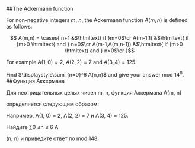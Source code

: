 ##The Ackermann function


For non-negative integers $m$, $n$, the Ackermann function $A(m,n)$ is defined as follows:

$$
A(m,n) = \cases{
n+1 &$\htmltext{ if  }m=0$\cr
A(m-1,1) &$\htmltext{ if   }m>0 \htmltext{  and  } n=0$\cr
A(m-1,A(m,n-1)) &$\htmltext{ if   }m>0 \htmltext{  and  } n>0$\cr
}$$


For example $A(1,0) = 2$, $A(2,2) = 7$ and $A(3,4) = 125$.


Find $\displaystyle\sum_{n=0}^6 A(n,n)$ and give your answer mod $14^8$.
##Функция Аккермана

Для неотрицательных целых чисел m, n, функция Аккермана A(m, n)

определяется следующим образом:



Например, A(1, 0) = 2, A(2, 2) = 7 и A(3, 4) = 125.


Найдите ∑0 ≤n ≤ 6 A

(n, n) и приведите ответ по mod 148.

